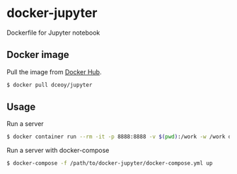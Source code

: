 docker-jupyter
==============

Dockerfile for Jupyter notebook

Docker image
------------

Pull the image from [Docker Hub](https://hub.docker.com/r/dceoy/jupyter/).

```sh
$ docker pull dceoy/jupyter
```

Usage
-----

Run a server

```sh
$ docker container run --rm -it -p 8888:8888 -v $(pwd):/work -w /work dceoy/jupyter
```

Run a server with docker-compose

```sh
$ docker-compose -f /path/to/docker-jupyter/docker-compose.yml up
```
